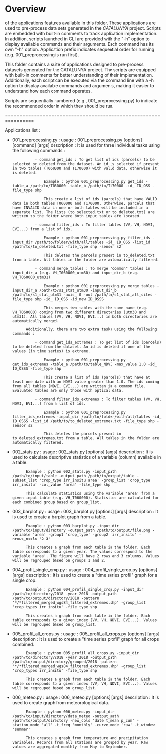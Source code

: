 # **Overview**

of the applications features available in this folder. 
These applications are used to pre-process data sets generated 
in the *CATALUNYA* project. 
Scripts are embedded with built-in comments to track application 
implementation.
In addition, scripts launched in CLI are provided with the "-h" 
option to display available commands and their arguments. Each command has its own "-h" option.
Application prefix indicates sequential order for running (e.g. 001_preprocessing is run first).




This folder contains a suite of applications designed to pre-process datasets generated for the CATALUNYA project. The scripts are equipped with built-in comments for better understanding of their implementation. Additionally, each script can be executed via the command line with a -h option to display available commands and arguments, making it easier to understand how each command operates.

Scripts are sequentially numbered (e.g., 001_preprocessing.py) to indicate the recommended order in which they should be run.


================================================================

Applications list : 

- 001_preprocessing.py : 
			usage : 001_preprocessing.py [options] [command] [args]
			description : It is used for three individual tasks using the following commands :
				
				- command get_ids : To get list of ids (parcels) to be selected or deleted from the dataset. An id is selected if present in two tables (T060000 and T170000) with valid data, otherwise it is deleted.

					Example : python 001_preprocessing.py get_ids -table_a /path/to/T060000 -table_b /path/to/T170000 -id_ ID_OSS -file_type shp

					This create a list of ids (parcels) that have VALID data in both tables T060000 and T170000. Otherwise, parcels that have INVALID data in one or both tables will be included in a separate list. The lists (to_selected.txt or to_deleted.txt) are written to the folder where both input tables are located.   

				- command filter_ids : To filter tables (VV, VH, NDVI, EVI...) from a list of ids.

					Example : python 001_preprocessing.py filter_ids -input_dir /path/to/folder/with/all/tables -id_ ID_OSS -list_id /path/to/to_deleted.txt -file_type shp -sensor s2

					This deletes the parcels present in to_deleted.txt from a table. All tables in the folder are automatically filtered.    

				- command merge_tables : To merge "common" tables in input_dir_a (e.g. VH_T060000_utm30) and input_dir_b (e.g. VH_T060000_utm31)

					Example : python 001_preprocessing.py merge_tables -input_dir_a /path/to/s1_stat_utm30 -input_dir_b /path/to/s1_stat_utm31 -axis_ 0 -out /path/to/s1_stat_all_sites -file_type shp -id_ ID_OSS -id_new ID_OSSS

					This merges two tables with the same name (e.g. VH_T060000) coming from two different directories (utm30 and utm31). All tables (VV, VH, NDVI, EVI...) in both directories are automatically merged. 

			Additionally, there are two extra tasks using the following commands :

				- command get_ids_extremes : To get list of ids (parcels) to be deleted from the dataset. An id is deleted if one of the values (in time series) is extreme.

					Example : python 001_preprocessing.py get_ids_extremes -table_a /path/to/table_NDVI -max_value 1.0 -id_ ID_OSSS -file_type shp

					This create a list of ids (parcels) that have at least one date with an NDVI value greater than 1.0. The ids coming from all tables (NDVI, EVI...) are written in a common file. Evaluated tables are only those with optical data. 

				- command filter_ids_extremes : To filter tables (VV, VH, NDVI, EVI...) from a list of ids.

					Example : python 001_preprocessing.py filter_ids_extremes -input_dir /path/to/folder/with/all/tables -id_ ID_OSSS -list_id /path/to/to_deleted_extremes.txt -file_type shp -sensor s2

					This deletes the parcels present in to_deleted_extremes.txt from a table. All tables in the folder are automatically filtered. 

- 002_stats.py : 
		usage : 002_stats.py [options] [args]
		description : It is used to calculate descriptive statistics of a variable (column) available in a table.

			Example : python 002_stats.py -input_path /path/to/input/table -output_path /path/to/output/table -subset_list 'crop_type irr_insitu area' -group_list 'crop_type irr_insitu' -col_value 'area' -file_type shp

			This calculate statistics using the variable 'area' from a given input table (e.g. VH_T060000). Statistics are calculated for each combined group based on group_list.    

- 003_barplot.py : 
		usage :  003_barplot.py [options] [args]
		description : It is used to create a barplot graph from a table. 

			Example : python 003_barplot.py -input_dir /path/to/input/directory -output_path /path/to/output/file.png -variable 'area' -group1 'crop_type' -group2 'irr_insitu' -nrows_ncols '2 3'

			This creates a graph from each table in the folder. Each table corresponds to a given year. The values correspond to the variable 'area'. The figure will have 2 rows and 3 columns. Values will be regrouped based on groups 1 and 2.  

- 004_profil_single_crop.py : 
		usage :  004_profil_single_crop.py [options] [args]
		description : It is used to create a "time series profil" graph for a single crop.
 
			Example : python 004_profil_single_crop.py -input_dir /path/to/directory/2018 -year 2018 -output_path /path/to/output/directory/2018 -pattern '*/*filtered_merged_wgs84_filtered_extremes.shp' -group_list 'crop_types irr_insitu' -file_type shp

			This creates a graph from each table in the folder. Each table corresponds to a given index (VV, VH, NDVI, EVI...). Values will be regrouped based on group_list.

- 005_profil_all_crops.py : 
		usage :  005_profil_all_crops.py [options] [args]
		description : It is used to create a "time series profil" graph for all crops combined.
 
			Example : python 005_profil_all_crops.py -input_dir /path/to/directory/2018 -year 2018 -output_path /path/to/output/directory/grouped/2018 -pattern '*/*filtered_merged_wgs84_filtered_extremes.shp' -group_list 'crop_types irr_insitu' -file_type shp

			This creates a graph from each table in the folder. Each table corresponds to a given index (VV, VH, NDVI, EVI...). Values will be regrouped based on group_list.

- 006_meteo.py : 
		usage :  006_meteo.py [options] [args]
		description : It is used to create graph from meteorological data.
 
			Example : python 006_meteo.py -input_dir /path/to/input/directory/data_meteo -output_path /path/to/output/directory -new_cols 'date t_mean p_cum' -station_mode 'all' -t_freq 'monthly' -curve_mode 'raw' -t_window 'summer'

			This creates a graph from temperature and precipitation variables. Records from all stations are grouped by year. Raw values are aggregated monthly from May to September. 




